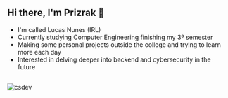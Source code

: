 ## Hi there, I'm Prizrak 👋
- I'm called Lucas Nunes (IRL)
- Currently studying Computer Engineering finishing my 3º semester
- Making some personal projects outside the college and trying to learn more each day
- Interested in delving deeper into backend and cybersecurity in the future

##
![csdev](https://github-readme-stats.vercel.app/api?username=Prizrak2&show_icons=true&theme=dracula)

<!--
**Prizrak2/Prizrak2** is a ✨ _special_ ✨ repository because its `README.md` (this file) appears on your GitHub profile.

Here are some ideas to get you started:

- 🔭 I’m currently working on ...
- 🌱 I’m currently learning ...
- 👯 I’m looking to collaborate on ...
- 🤔 I’m looking for help with ...
- 💬 Ask me about ...
- 📫 How to reach me: ...
- 😄 Pronouns: ...
- ⚡ Fun fact: ...
-->
